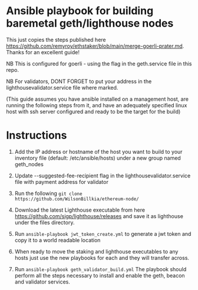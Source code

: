 # Ansible playbook for building baremetal geth/lighthouse nodes


This just copies the steps published here https://github.com/remyroy/ethstaker/blob/main/merge-goerli-prater.md. Thanks for an excellent guide!

NB This is configured for goerli - using the flag in the geth.service file in this repo.

NB For validators, DONT FORGET to put your address in the lighthousevalidator.service file where marked. 

(This guide assumes you have ansible installed on a management host, are running the following steps from it, and have an adequately specified linux host with ssh server configured and ready to be the target for the build) 

# Instructions

1. Add the IP address or hostname of the host you want to build to your inventory file (default: /etc/ansible/hosts) under a new group named geth_nodes 

2. Update --suggested-fee-recipient flag in the lighthousevalidator.service file with payment address for validator

3. Run the following `git clone https://github.com/WilsonBillkia/ethereum-node/`

4. Download the latest Lighthouse executable from here https://github.com/sigp/lighthouse/releases and save it as lighthouse under the files directory. 

5. Run `ansible-playbook jwt_token_create.yml` to generate a jwt token and copy it to a world readable location

6. When ready to move the staking and lighthouse executables to any hosts just use the new playbooks for each and they will transfer across.

7. Run `ansible-playbook geth_validator_build.yml` The playbook should perform all the steps necessary to install and enable the geth, beacon and validator services.


